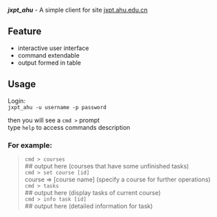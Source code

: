 ***jxpt_ahu*** - A simple client for site [jxpt.ahu.edu.cn](http://jxpt.ahu.edu.cn)

## Feature

* interactive user interface
* command extendable
* output formed in table

## Usage

Login:   
`jxpt_ahu -u username -p password`

then you will see a `cmd >` prompt   
type `help` to access commands description

### For example:

>`cmd > courses`   
\#\# output here (courses that have some unfinished tasks)   
`cmd > set course [id]`  
course => \[course name\] (specify a course for further operations)   
`cmd > tasks`   
\#\# output here (display tasks of current course)   
`cmd > info task [id]`   
\#\# output here (detailed information for task)
